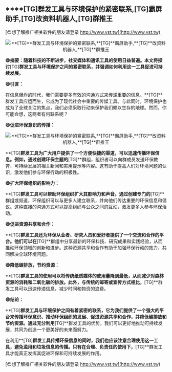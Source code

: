 ## ****[TG]**群发工具与环境保护的紧密联系,**[TG]**霸屏助手,**[TG]**改资料机器人,**[TG]**群推王**

[😍想了解推广相关软件的朋友请登录 http://www.vst.tw](http://www.vst.tw)

 <center><img src="https://vst.tw/MP4/tuiguang/png/7.png" alt="**[TG]**群发工具与环境保护的紧密联系,**[TG]**霸屏助手,**[TG]**改资料机器人,**[TG]**群推王"></center>

**😄摘要：随着科技的不断进步，社交媒体和通讯工具的使用日益普遍。本文将探讨**[TG]**群发工具与环境保护之间的紧密联系，并强调如何利用这一工具促进可持续发展。**

**😄引言：**

在信息爆炸的时代，我们需要更多有效的沟通方式来传递重要的信息。**[TG]**群发工具应运而生，它成为了现代社会中重要的传媒工具。与此同时，环境保护也成为了全球关注的焦点，我们必须采取行动来保护我们赖以生存的地球。然而，你可能会想，这两者有何联系呢？

**😄促进环保意识的传播：**

 <center><img src="https://vst.tw/MP4/tuiguang/png/2.png" alt="**[TG]**群发工具与环境保护的紧密联系,**[TG]**霸屏助手,**[TG]**改资料机器人,**[TG]**群推王"></center>

**[TG]**群发工具为广大用户提供了一个方便快捷的渠道，可以迅速传播环保信息。例如，通过创建环保主题的**[TG]**群组，组织者可以向群成员发送环保教育、可持续发展的相关新闻和实用提示等内容。这有助于提高人们对环境问题的认识，激发他们参与环保行动的积极性。

**😄扩大环保组织的影响力：**

**[TG]**群发工具可以帮助环保组织扩大其影响力和声音。通过创建专门的**[TG]**群组或频道，环保组织可以与更多人建立联系，并向他们传达重要的环保信息和倡议。这种直接的沟通方式可以提高组织与公众之间的互动，激发更多人参与环保活动。

**😄促进资源共享和合作：**

**[TG]**群发工具还为环保从业者、研究人员和爱好者提供了一个交流和合作的平台。他们可以在**[TG]**群组中分享最新的环保科技、研究成果和实践经验，从而推动环保领域的创新和进步。这种资源共享和合作有助于加强环保行动的效力，共同解决全球环境问题。

**😄降低碳排放，节约资源：**

**[TG]**群发工具的使用可以将传统纸质媒体的使用量降到最低，从而减少对森林资源的消耗和二氧化碳的排放。此外，与传统的邮寄或宣传方式相比，**[TG]**群发工具可以迅速传递信息，减少时间和物资的浪费。

**😄结论：**

**[TG]**群发工具与环境保护之间有着紧密的联系，它为我们提供了一个强大的平台来传播环保意识、推动环保组织的发展、促进资源共享和合作，并降低碳排放和节约资源。通过充分利用**[TG]**群发工具的优势，我们可以更好地推动可持续发展，共同为创造一个更美好的未来而努力。

在利用**[TG]**群发工具传播环保信息的同时，我们也应该注意合理使用这一工具，避免滥用和垃圾信息的传播。只有在合理、负责任的使用下，**[TG]**群发工具才能真正发挥其促进环保和可持续发展的作用。

[😍想了解推广相关软件的朋友请登录 http://www.vst.tw](http://www.vst.tw)



